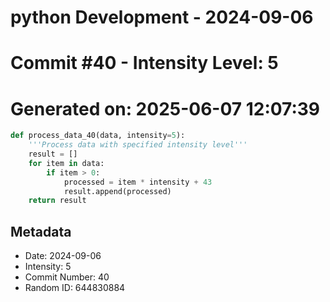 ﻿# python Development - 2024-09-06
# Commit #40 - Intensity Level: 5
# Generated on: 2025-06-07 12:07:39
```python
def process_data_40(data, intensity=5):
    '''Process data with specified intensity level'''
    result = []
    for item in data:
        if item > 0:
            processed = item * intensity + 43
            result.append(processed)
    return result
```
## Metadata
- Date: 2024-09-06
- Intensity: 5
- Commit Number: 40
- Random ID: 644830884
